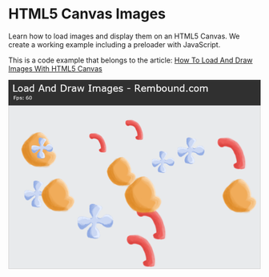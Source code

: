 # HTML5 Canvas Images
Learn how to load images and display them on an HTML5 Canvas. We create a working example including a preloader with JavaScript.

This is a code example that belongs to the article: [How To Load And Draw Images With HTML5 Canvas](http://rembound.com/articles/how-to-load-and-draw-images-with-html5-canvas)

[![How To Load And Draw Images With HTML5 Canvas](screenshot.png?raw=true)](http://rembound.com/articles/how-to-load-and-draw-images-with-html5-canvas)